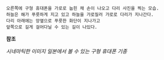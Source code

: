 
```
오른쪽에 구형 휴대폰을 가로로 눕힌 채 손이 나오고 다리 사진을 찍는 모습.
하늘은 해가 푸릇하게 지고 있고 하늘을 가로질러 가로로 다리가 지나간다.
다리 아래에는 앙옆으로 푸릇한 화단이 지나가고
앞쪽으로 길게 걸어다닐 수 있는 길이 나있다.
```

__참조__

_시네마틱한 이미지_
_일본에서 볼 수 있는 구형 휴대폰 기종_




